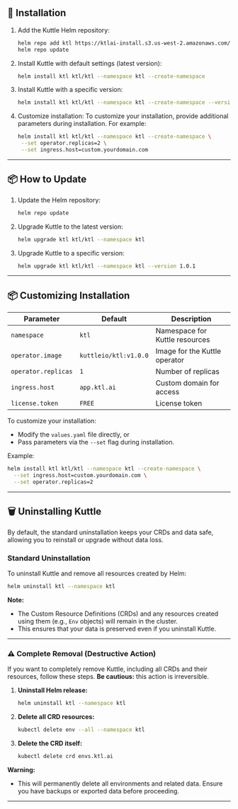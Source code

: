 ## 🚀 **Installation**

1. Add the Kuttle Helm repository:
   ```bash
   helm repo add ktl https://ktlai-install.s3.us-west-2.amazonaws.com/helm-charts/
   helm repo update
   ```

2. Install Kuttle with default settings (latest version):
   ```bash
   helm install ktl ktl/ktl --namespace ktl --create-namespace
   ```

3. Install Kuttle with a specific version:
   ```bash
   helm install ktl ktl/ktl --namespace ktl --create-namespace --version 1.0.1
   ```

4. Customize installation:
   To customize your installation, provide additional parameters during installation. For example:
   ```bash
   helm install ktl ktl/ktl --namespace ktl --create-namespace \
    --set operator.replicas=2 \
    --set ingress.host=custom.yourdomain.com
   ```

---

## 📦 **How to Update**

1. Update the Helm repository:
   ```bash
   helm repo update
   ```

2. Upgrade Kuttle to the latest version:
   ```bash
   helm upgrade ktl ktl/ktl --namespace ktl
   ```

3. Upgrade Kuttle to a specific version:
   ```bash
   helm upgrade ktl ktl/ktl --namespace ktl --version 1.0.1
   ```

---

## 📦 **Customizing Installation**

| **Parameter**      | **Default**          | **Description**                |
|--------------------|----------------------|--------------------------------|
| `namespace`        | `ktl`                | Namespace for Kuttle resources |
| `operator.image`   | `kuttleio/ktl:v1.0.0`| Image for the Kuttle operator  |
| `operator.replicas`| `1`                  | Number of replicas             |
| `ingress.host`     | `app.ktl.ai`         | Custom domain for access       |
| `license.token`    | `FREE`               | License token                  |

To customize your installation:
- Modify the `values.yaml` file directly, or
- Pass parameters via the `--set` flag during installation.

Example:
```bash
helm install ktl ktl/ktl --namespace ktl --create-namespace \
  --set ingress.host=custom.yourdomain.com \
  --set operator.replicas=2
```

---

## 🗑️ **Uninstalling Kuttle**
By default, the standard uninstallation keeps your CRDs and data safe, allowing you to reinstall or upgrade without data loss.

### **Standard Uninstallation**
To uninstall Kuttle and remove all resources created by Helm:
```bash
helm uninstall ktl --namespace ktl
```

**Note:** 
- The Custom Resource Definitions (CRDs) and any resources created using them (e.g., `Env` objects) will remain in the cluster.
- This ensures that your data is preserved even if you uninstall Kuttle.

---

### ⚠️ **Complete Removal (Destructive Action)**

If you want to completely remove Kuttle, including all CRDs and their resources, follow these steps. **Be cautious:** this action is irreversible.

1. **Uninstall Helm release:**
   ```bash
   helm uninstall ktl --namespace ktl
   ```

2. **Delete all CRD resources:**
   ```bash
   kubectl delete env --all --namespace ktl
   ```

3. **Delete the CRD itself:**
   ```bash
   kubectl delete crd envs.ktl.ai
   ```

**Warning:** 
- This will permanently delete all environments and related data. Ensure you have backups or exported data before proceeding.

---
